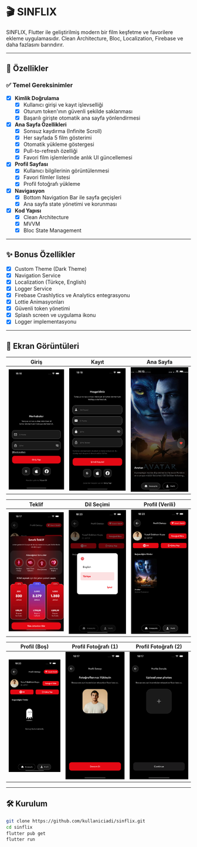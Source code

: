 # 🎬 SINFLIX

SINFLIX, Flutter ile geliştirilmiş modern bir film keşfetme ve favorilere ekleme uygulamasıdır. Clean Architecture, Bloc, Localization, Firebase ve daha fazlasını barındırır.

---

## 🚀 Özellikler

### ✅ Temel Gereksinimler

- [x] **Kimlik Doğrulama**
  - [x] Kullanıcı girişi ve kayıt işlevselliği
  - [x] Oturum token'ının güvenli şekilde saklanması
  - [x] Başarılı girişte otomatik ana sayfa yönlendirmesi

- [x] **Ana Sayfa Özellikleri**
  - [x] Sonsuz kaydırma (Infinite Scroll)
  - [x] Her sayfada 5 film gösterimi
  - [x] Otomatik yükleme göstergesi
  - [x] Pull-to-refresh özelliği
  - [x] Favori film işlemlerinde anlık UI güncellemesi

- [x] **Profil Sayfası**
  - [x] Kullanıcı bilgilerinin görüntülenmesi
  - [x] Favori filmler listesi
  - [x] Profil fotoğrafı yükleme

- [x] **Navigasyon**
  - [x] Bottom Navigation Bar ile sayfa geçişleri
  - [x] Ana sayfa state yönetimi ve korunması

- [x] **Kod Yapısı**
  - [x] Clean Architecture
  - [x] MVVM
  - [x] Bloc State Management

---

## ✨ Bonus Özellikler

- [x] Custom Theme (Dark Theme)
- [x] Navigation Service
- [x] Localization (Türkçe, English)
- [x] Logger Service
- [x] Firebase Crashlytics ve Analytics entegrasyonu
- [x] Lottie Animasyonları
- [x] Güvenli token yönetimi
- [x] Splash screen ve uygulama ikonu
- [x] Logger implementasyonu

---

## 📸 Ekran Görüntüleri

| Giriş | Kayıt | Ana Sayfa |
|-------|--------|-----------|
| ![Login](screenshots/login.png) | ![Signup](screenshots/signup.png) | ![Home](screenshots/home.png) |

| Teklif | Dil Seçimi | Profil (Verili) |
|--------|------------|-----------------|
| ![Offer](screenshots/offer.png) | ![Language Dialog](screenshots/language_dialog.png) | ![Profile Data](screenshots/profile_data.png) |

| Profil (Boş) | Profil Fotoğrafı (1) | Profil Fotoğrafı (2) |
|--------------|----------------------|----------------------|
| ![Profile Empty](screenshots/profile_no_data.png) | ![Profile Photo](screenshots/profile_photo.png) | ![Profile Photo 2](screenshots/profile_photo2.png) |

---

## 🛠️ Kurulum

```bash
git clone https://github.com/kullaniciadi/sinflix.git
cd sinflix
flutter pub get
flutter run
